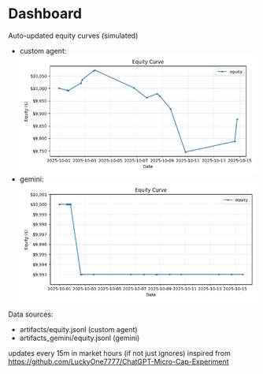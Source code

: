 # Dashboard

Auto-updated equity curves (simulated)

- custom agent: ![Equity Curve](artifacts/equity.png?v=75e5a07)
- gemini: ![Equity Curve (Gemini)](artifacts_gemini/equity.png?v=75e5a07)

Data sources:
- artifacts/equity.jsonl (custom agent)
- artifacts_gemini/equity.jsonl (gemini)

updates every 15m in market hours (if not just ignores)
inspired from https://github.com/LuckyOne7777/ChatGPT-Micro-Cap-Experiment